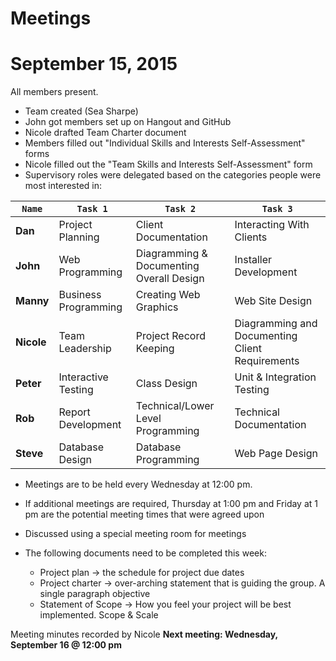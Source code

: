 # Meetings
# September 15, 2015
All members present.

- Team created (Sea Sharpe)
- John got members set up on Hangout and GitHub
- Nicole drafted Team Charter document
- Members filled out "Individual Skills and Interests Self-Assessment" forms
- Nicole filled out the "Team Skills and Interests Self-Assessment" form
- Supervisory roles were delegated based on the categories people were most interested in: 

| `Name`  | `Task 1`  | `Task 2`  | `Task 3`   |
|----|----|----|----|
| **Dan**  | Project Planning | Client Documentation | Interacting With Clients |
| **John**  | Web Programming | Diagramming & Documenting Overall Design | Installer Development  |
| **Manny**  | Business Programming | Creating Web Graphics | Web Site Design |
| **Nicole**   | Team Leadership | Project Record Keeping | Diagramming and Documenting Client Requirements  |
| **Peter**  | Interactive Testing | Class Design | Unit & Integration Testing |
| **Rob**  | Report Development | Technical/Lower Level Programming | Technical Documentation |
| **Steve**  | Database Design | Database Programming | Web Page Design |

- Meetings are to be held every Wednesday at 12:00 pm.
-  If additional meetings are required, Thursday at 1:00 pm and Friday at 1 pm are the potential meeting times that were agreed upon
-  Discussed using a special meeting room for meetings
-  The following documents need to be completed this week:

   - Project plan -> the schedule for project due dates
   - Project charter -> over-arching statement that is guiding the group.  A single paragraph objective
   - Statement of Scope -> How you feel your project will be best implemented. Scope & Scale

Meeting minutes recorded by Nicole
**Next meeting: Wednesday, September 16 @ 12:00 pm**
